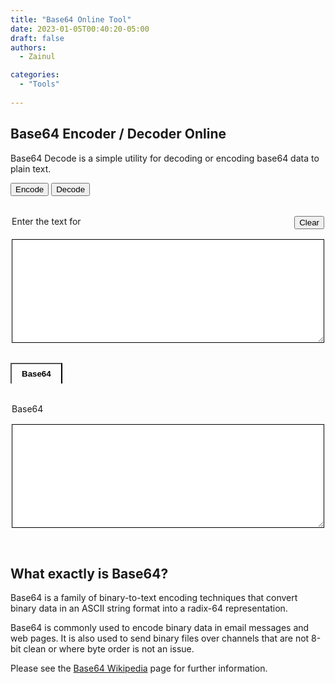 ```yaml
---
title: "Base64 Online Tool"
date: 2023-01-05T00:40:20-05:00
draft: false
authors:
  - Zainul

categories: 
  - "Tools"
  
---
```


## Base64 Encoder / Decoder Online

Base64 Decode is a simple utility for decoding or encoding base64 data to plain text.

<div>
  <button onclick="changeMode('encode',this)" class="tab tab-active">Encode</button>
  <button onclick="changeMode('decode',this)" class="tab">Decode</button>
</div>

<fieldset>
    <label for="fname">Enter the text for <span class="modeName"></span>
      <button onclick="clearInputOutput()" class="right">Clear</button>
    </label>
    <textarea type="text" id="input" name="fname"></textarea><br><br>
    
</fieldset>
  <button onclick="execute()" class="active">Base64 <span class="modeName"></span></button>
<fieldset>
    <label for="fname">Base64 <span class="modeName"></span></label>
    <textarea type="text" id="output" name="fname"></textarea><br><br>
    <p id="message"></p>
</fieldset>





## What exactly is Base64?

Base64 is a family of binary-to-text encoding techniques that convert binary data in an ASCII string format into a radix-64 representation.

Base64 is commonly used to encode binary data in email messages and web pages. It is also used to send binary files over channels that are not 8-bit clean or where byte order is not an issue.

Please see the [Base64 Wikipedia](https://en.wikipedia.org/wiki/Base64) page for further information.

<style>
  fieldset {
    display: flex;
    flex-wrap: wrap;
    border: none;
    padding: 32px 0;
}

label {
    flex: 0 0 100%;
    padding-bottom: 16px;
}

textarea {
    border: 1px solid #000;
    flex: 0 0 100%;
    min-height: 166px;
    padding: 8px;
}

.main button {
    height: 48px;
    padding: 0 16px;
    box-sizing: border-box;
    margin-right: 16px;
    border: 1px solid #dadce0;
    font-size: 18px;
    text-transform: capitalize;
}

.active {
    border-bottom: none;
    background: var(--accent);
    padding: 8px 16px;
    font-weight: bold;
}

.main .tab {
    background: #fff;
    border: none;
}

.main .tab:hover {
    background: var(--accent);
}

.main .tab-active {
    font-weight: bold;
    background: #fff;
    border-bottom: 3px solid var(--accent);
}

#message {
    color: red;
}

.right {
    float: right;
}
</style>